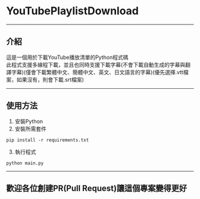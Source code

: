 # YouTubePlaylistDownload 

---

## 介紹
這是一個用於下載YouTube播放清單的Python程式碼</br>
此程式支援多線程下載，並且也同時支援下載字幕(不會下載自動生成的字幕與翻譯字幕)(僅會下載繁體中文、簡體中文、英文、日文語言的字幕)(優先選擇.vtt檔案，如果沒有，則會下載.srt檔案)

---

## 使用方法
1. 安裝Python
2. 安裝所需套件
```
pip install -r requirements.txt
```
3. 執行程式
```
python main.py
```

---

## 歡迎各位創建PR(Pull Request)讓這個專案變得更好
